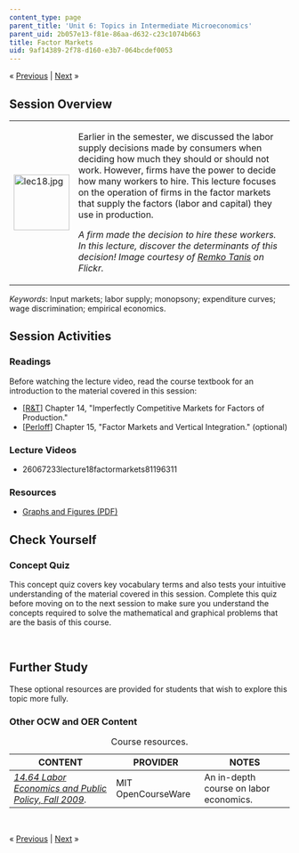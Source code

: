 ```yaml
---
content_type: page
parent_title: 'Unit 6: Topics in Intermediate Microeconomics'
parent_uid: 2b057e13-f81e-86aa-d632-c23c1074b663
title: Factor Markets
uid: 9af14389-2f78-d160-e3b7-064bcdef0053
---
```

<p class="sc_nav">&laquo; <a href="./resolveuid/2b057e13f81e86aad632c23c1074b663" class="sc_prev">Previous</a> | <a href="./resolveuid/7c6e1dca9e9d7e001941647141088a9a" class="sc_next">Next</a> &raquo;</p>
<h2 class="subhead">Session Overview</h2>
<table class="sc_overview">
    <tbody>
        <tr>
            <td><img src="./resolveuid/be28d6753c004d6269ce2cd84eb6c324" alt="lec18.jpg" width="100" height="100" /></td>
            <td>
            <p>Earlier in the semester, we discussed the labor supply decisions made by consumers when deciding how much they should or should not work. However, firms have the power to decide how many workers to hire. This lecture focuses on the operation of firms in the factor markets that supply the factors (labor and capital) they use in production.</p>
            <p class="instruction"><em>A firm made the decision to hire these workers. In this lecture, discover the determinants of this decision! Image courtesy of <a href="http://www.flickr.com/photos/remkotanis/4094323478/in/photostream/">Remko Tanis</a> on Flickr.</em></p>
            </td>
        </tr>
    </tbody>
</table>
<p><em>Keywords</em>: Input markets; labor supply; monopsony; expenditure curves; wage discrimination; empirical economics.</p>
<h2 class="subhead">Session Activities</h2>
<h3 class="subsubhead">Readings</h3>
<p>Before watching the lecture video, read the course textbook for an introduction to the material covered in this session:</p>
<ul class="arrow">
    <li><a href="./resolveuid/8abb293b49d8047a3f3674bfa02e78f7#_R_T_">[R&amp;T]</a> Chapter 14, &quot;Imperfectly Competitive Markets for Factors of Production.&quot;</li>
    <li>[<a href="./resolveuid/8abb293b49d8047a3f3674bfa02e78f7#_Perloff_">Perloff</a>] Chapter 15, &quot;Factor Markets and Vertical Integration.&quot; (optional)</li>
</ul>
<h3 class="subsubhead">Lecture Videos</h3>
<ul class="arrow">
    <li>26067233lecture18factormarkets81196311</li>
</ul>
<h3 class="subsubhead">Resources</h3>
<ul class="arrow">
    <li><a href="./resolveuid/0e1e66cab31c61557e4b1e13695c6299">Graphs and Figures (PDF)</a></li>
</ul>
<h2 class="subhead">Check Yourself</h2>
<h3 class="subsubhead">Concept Quiz</h3>
<p>This concept quiz covers key vocabulary terms and also tests your intuitive understanding of the material covered in this session. Complete this quiz before moving on to the next session to make sure you understand the concepts required to solve the mathematical and graphical problems that are the basis of this course.</p>
<div id="quizArea">&nbsp;</div>
<script type="text/javascript" src="/scripts/jquery-1.3.2.min.js"></script> <script type="text/javascript" src="/scripts/jQuizMe-uncompressed.js"></script> <script type="text/javascript">

$( function($){
	var quizMulti = {
    multiList: [
	{
        ques: "In a perfectly competitive labor market, firms should hire workers until the wage is equal to what quantity?",
        ans: "The price multiplied by the marginal product of labor.",
        ansSel: ["The marginal revenue.", "The marginal product of labor.", "The price."],
        ansInfo: 'The correct answer is the wage should be equal to P*MP<sub>L</sub>, or the price multiplied by the marginal product of labor. The wage captures the cost of hiring one additional worker, and this should be equal to the benefit of hiring that worker. This is equal to the amount the additional worker will produce (MP<sub>L</sub>) multiplied by the price.'
    },
	{
        ques: "If the factor supply market is competitive, each firm will face a supply curve for labor that has what characteristic?",
        ans: "Horizontal.",
        ansSel: ["Vertical.", "Upward-sloping.", "Downward-sloping."],
        ansInfo: "If the factor supply market is competitive, each firm will face a labor supply curve that is horizontal (i.e., perfectly elastic), and the firm can hire as many workers as it wants to at the market wage. The labor supply curve for the entire market, on the other hand, will generally not be horizontal."
    },
	{
        ques: "How does the elasticity of the long-run demand for labor compare to the elasticity of the short-run demand for labor?",
        ans: "More elastic.",
        ansSel: ["Less elastic.", "Equally elastic.", "Depends on the shape of the demand curve."],
        ansInfo: "The correct answer is that the demand for labor is more elastic in the long-run than in the short-run. In the short-run, capital is fixed, and thus a firm's ability to adjust its labor supply is typically limited. In the long-run, capital is also flexible, and this extra option makes firm's labor demand more elastic."
    },
	{
        ques: "If a given labor market is characterized by monopsony (i.e., a company town in which there is only one employer), how does the level of hiring compare to that in a competitive factor market?",
        ans: "The level of hiring is lower.",
        ansSel: ["The level of hiring is higher.", "The level of hiring is equal.", "It depends on the price of the output good."],
        ansInfo: "The correct answer is that a monopsony will hire fewer workers (the level of hiring is lower) than a competitive market, and it will hire those workers at a lower wage. The reason for this is that when a monopsony seeks to hire more workers, the overall market wage increases, and the firm then has to pay this higher market wage to all its employees. This poisoning effect in the factor market leads the firm to hire fewer workers."
    }]
	};
	var options = {
		allRandom: false,
		Random: false,
		help: "",
		showHTML: false,
		animationType: 0,
		showWrongAns: true,
		title: "Concept test 1",	 
};
$("#quizArea").jQuizMe(quizMulti, options);
});
</script>
<h2 class="subhead">Further Study</h2>
<p>These optional resources are provided for students that wish to explore this topic more fully.</p>
<h3 class="subsubhead">Other OCW and OER Content</h3>
<div class="maintabletemplate">
<table summary="See table caption for summary." class="tablewidth100">
    <caption class="invisible">Course resources.</caption> <!-- BEGIN TABLE HEADER (for MIT OCW Table Template 2.51) -->
    <thead>
        <tr>
            <th scope="col">CONTENT</th>
            <th scope="col">PROVIDER</th>
            <th scope="col">NOTES</th>
        </tr>
    </thead>
    <!-- END TABLE HEADER -->
    <tbody>
        <tr class="row">
            <td><a href="./resolveuid/e622054a701ceb2270808498b48968b0"><em>14.64 Labor Economics and Public Policy, Fall 2009</em></a>.</td>
            <td>MIT OpenCourseWare</td>
            <td>An in-depth course on labor economics.</td>
        </tr>
        <!-- TEN ROWS -->
    </tbody>
</table>
</div>
<p>&nbsp;</p>
<p class="sc_nav_bottom">&laquo; <a href="./resolveuid/2b057e13f81e86aad632c23c1074b663" class="sc_prev">Previous</a> | <a href="./resolveuid/7c6e1dca9e9d7e001941647141088a9a" class="sc_next">Next</a> &raquo;</p>